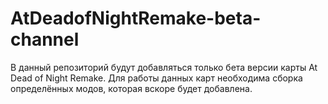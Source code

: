 # AtDeadofNightRemake-beta-channel
В данный репозиторий будут добавляться только бета версии карты At Dead of Night Remake.
Для работы данных карт необходима сборка определённых модов, которая вскоре будет добавлена.
